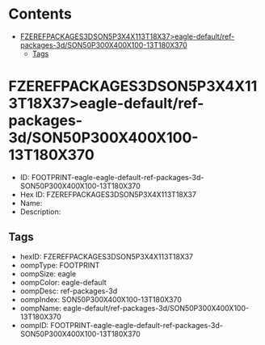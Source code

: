 



Contents
========

* [FZEREFPACKAGES3DSON5P3X4X113T18X37>eagle-default/ref-packages-3d/SON50P300X400X100-13T180X370](#fzerefpackages3dson5p3x4x113t18x37eagle-defaultref-packages-3dson50p300x400x100-13t180x370)
	* [Tags](#tags)

# FZEREFPACKAGES3DSON5P3X4X113T18X37>eagle-default/ref-packages-3d/SON50P300X400X100-13T180X370

- ID: FOOTPRINT-eagle-eagle-default-ref-packages-3d-SON50P300X400X100-13T180X370
- Hex ID: FZEREFPACKAGES3DSON5P3X4X113T18X37
- Name: 
- Description: 

## Tags

- hexID: FZEREFPACKAGES3DSON5P3X4X113T18X37
- oompType: FOOTPRINT
- oompSize: eagle
- oompColor: eagle-default
- oompDesc: ref-packages-3d
- oompIndex: SON50P300X400X100-13T180X370
- oompName: eagle-default/ref-packages-3d/SON50P300X400X100-13T180X370
- oompID: FOOTPRINT-eagle-eagle-default-ref-packages-3d-SON50P300X400X100-13T180X370
